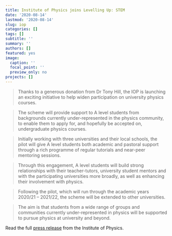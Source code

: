 ```yaml
---
title: Institute of Physics joins Levelling Up: STEM
date: '2020-08-14'
lastmod: '2020-08-14'
slug: iop
categories: []
tags: []
subtitle: ''
summary: ''
authors: []
featured: yes
image:
  caption: ''
  focal_point: ''
  preview_only: no
projects: []
---
```


> Thanks to a generous donation from Dr Tony Hill, the IOP is launching an exciting initiative to help widen participation on university physics courses.

<!--more-->

> The scheme will provide support to A level students from backgrounds currently under-represented in the physics community, to enable them to apply for, and hopefully be accepted on, undergraduate physics courses.

> Initially working with three universities and their local schools, the pilot will give A level students both academic and pastoral support through a rich programme of regular tutorials and near-peer mentoring sessions.

> Through this engagement, A level students will build strong relationships with their teacher-tutors, university student mentors and with the participating universities more broadly, as well as enhancing their involvement with physics.

> Following the pilot, which will run through the academic years 2020/21 – 2021/22, the scheme will be extended to other universities.

> The aim is that students from a wide range of groups and communities currently under-represented in physics will be supported to pursue physics at university and beyond.

Read the full [press release](https://www.iop.org/about/news/widening-participation-higher-education-physics) from the Institute of Physics.